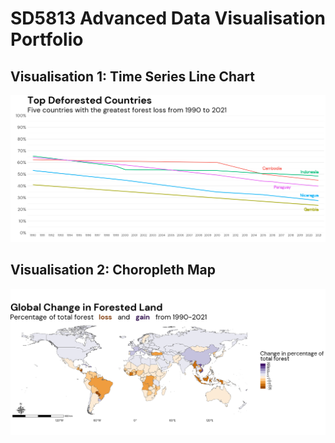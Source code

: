 # SD5813 Advanced Data Visualisation Portfolio
## Visualisation 1: Time Series Line Chart
![line chart](SD5813_Portfolio/Vis_1.png)
## Visualisation 2: Choropleth Map
![global choropleth map](SD5813_Portfolio/Vis_2.png)